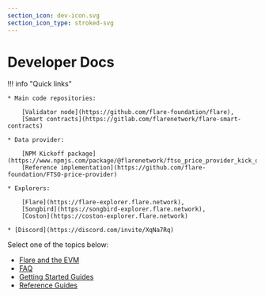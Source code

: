 ```yaml
---
section_icon: dev-icon.svg
section_icon_type: stroked-svg
---
```


# Developer Docs

!!! info "Quick links"

    * Main code repositories:

        [Validator node](https://github.com/flare-foundation/flare),
        [Smart contracts](https://gitlab.com/flarenetwork/flare-smart-contracts)

    * Data provider:

        [NPM Kickoff package](https://www.npmjs.com/package/@flarenetwork/ftso_price_provider_kick_off_package),
        [Reference implementation](https://github.com/flare-foundation/FTSO-price-provider)

    * Explorers:

        [Flare](https://flare-explorer.flare.network),
        [Songbird](https://songbird-explorer.flare.network),
        [Coston](https://coston-explorer.flare.network)

    * [Discord](https://discord.com/invite/XqNa7Rq)

Select one of the topics below:

* [Flare and the EVM](./summary.md)
* [FAQ](./faq.md)
* [Getting Started Guides](./getting-started/index.md)
* [Reference Guides](./reference/index.md)
